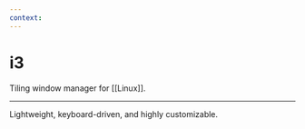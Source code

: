 ```yaml
---
context:
---
```


# i3

Tiling window manager for [[Linux]].

---

Lightweight, keyboard-driven, and highly customizable.

